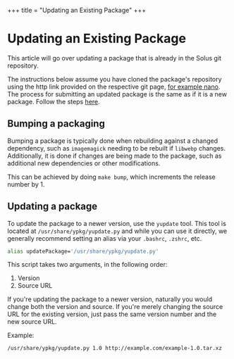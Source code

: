 +++
title = "Updating an Existing Package"
+++
# Updating an Existing Package

This article will go over updating a package that is already in the Solus git repository.

The instructions below assume you have cloned the package's repository using the http link provided on the respective git page, [for example nano](https://dev.solus-project.com/source/nano/). The process for submitting an updated package is the same as if it is a new package. Follow the steps [here](/articles/packaging/submitting-a-package/en).

## Bumping a packaging

Bumping a package is typically done when rebuilding against a changed dependency, such as `imagemagick` needing to be rebuilt if `libwebp` changes. Additionally, it is done if changes are being made to the package, such as additional new dependencies or other modifications.

This can be achieved by doing `make bump`, which increments the release number by 1.

## Updating a package

To update the package to a newer version, use the `yupdate` tool. This tool is located at `/usr/share/ypkg/yupdate.py` and while you can use it directly, we generally recommend setting an alias via your `.bashrc`, `.zshrc`, etc.

``` bash
alias updatePackage='/usr/share/ypkg/yupdate.py'
```

This script takes two arguments, in the following order:

1. Version
2. Source URL

If you're updating the package to a newer version, naturally you would change both the version and source. If you're merely changing the source URL for the existing version, just pass the same version number and the new source URL.

Example:

``` bash
/usr/share/ypkg/yupdate.py 1.0 http://example.com/example-1.0.tar.xz
```
